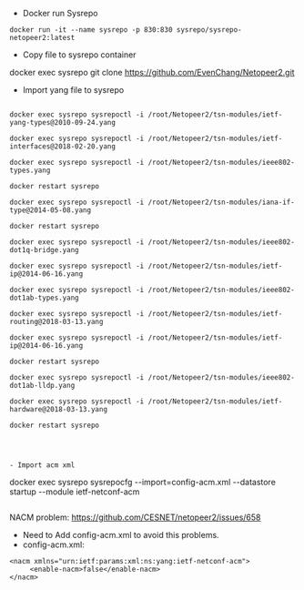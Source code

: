 - Docker run Sysrepo
```docker run --network host --name yang-explore -it yang-explore:2 bash
docker run -it --name sysrepo -p 830:830 sysrepo/sysrepo-netopeer2:latest
```
- Copy file to sysrepo container

docker exec sysrepo git clone https://github.com/EvenChang/Netopeer2.git

- Import yang file to sysrepo
```docker exec sysrepo sysrepoctl -i /root/Netopeer2/tsn-modules/ieee802-dot1q-types.yang

docker exec sysrepo sysrepoctl -i /root/Netopeer2/tsn-modules/ietf-yang-types@2010-09-24.yang

docker exec sysrepo sysrepoctl -i /root/Netopeer2/tsn-modules/ietf-interfaces@2018-02-20.yang

docker exec sysrepo sysrepoctl -i /root/Netopeer2/tsn-modules/ieee802-types.yang

docker restart sysrepo

docker exec sysrepo sysrepoctl -i /root/Netopeer2/tsn-modules/iana-if-type@2014-05-08.yang

docker restart sysrepo

docker exec sysrepo sysrepoctl -i /root/Netopeer2/tsn-modules/ieee802-dot1q-bridge.yang

docker exec sysrepo sysrepoctl -i /root/Netopeer2/tsn-modules/ietf-ip@2014-06-16.yang

docker exec sysrepo sysrepoctl -i /root/Netopeer2/tsn-modules/ieee802-dot1ab-types.yang

docker exec sysrepo sysrepoctl -i /root/Netopeer2/tsn-modules/ietf-routing@2018-03-13.yang

docker exec sysrepo sysrepoctl -i /root/Netopeer2/tsn-modules/ietf-ip@2014-06-16.yang

docker restart sysrepo

docker exec sysrepo sysrepoctl -i /root/Netopeer2/tsn-modules/ieee802-dot1ab-lldp.yang

docker exec sysrepo sysrepoctl -i /root/Netopeer2/tsn-modules/ietf-hardware@2018-03-13.yang

docker restart sysrepo




- Import acm xml 
```
docker exec sysrepo sysrepocfg --import=config-acm.xml --datastore startup --module ietf-netconf-acm
```

```

NACM problem:
https://github.com/CESNET/netopeer2/issues/658

- Need to Add config-acm.xml to avoid this problems.
- config-acm.xml:
```
<nacm xmlns="urn:ietf:params:xml:ns:yang:ietf-netconf-acm">
     <enable-nacm>false</enable-nacm>
</nacm>
```
